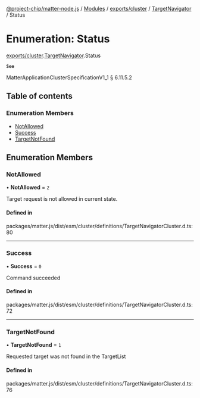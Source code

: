 [@project-chip/matter-node.js](../README.md) / [Modules](../modules.md) / [exports/cluster](../modules/exports_cluster.md) / [TargetNavigator](../modules/exports_cluster.TargetNavigator.md) / Status

# Enumeration: Status

[exports/cluster](../modules/exports_cluster.md).[TargetNavigator](../modules/exports_cluster.TargetNavigator.md).Status

**`See`**

MatterApplicationClusterSpecificationV1_1 § 6.11.5.2

## Table of contents

### Enumeration Members

- [NotAllowed](exports_cluster.TargetNavigator.Status.md#notallowed)
- [Success](exports_cluster.TargetNavigator.Status.md#success)
- [TargetNotFound](exports_cluster.TargetNavigator.Status.md#targetnotfound)

## Enumeration Members

### NotAllowed

• **NotAllowed** = ``2``

Target request is not allowed in current state.

#### Defined in

packages/matter.js/dist/esm/cluster/definitions/TargetNavigatorCluster.d.ts:80

___

### Success

• **Success** = ``0``

Command succeeded

#### Defined in

packages/matter.js/dist/esm/cluster/definitions/TargetNavigatorCluster.d.ts:72

___

### TargetNotFound

• **TargetNotFound** = ``1``

Requested target was not found in the TargetList

#### Defined in

packages/matter.js/dist/esm/cluster/definitions/TargetNavigatorCluster.d.ts:76
